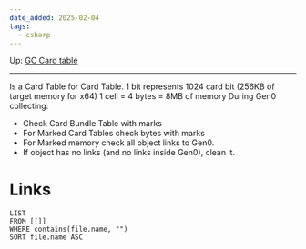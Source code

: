 ```yaml
---
date_added: 2025-02-04
tags:
  - csharp
---
```

Up: [GC Card table](GC%20Card%20table.md)
___
 Is a Card Table for Card Table. 1 bit represents 1024 card bit (256KB of target memory for x64)
 1 cell = 4 bytes = 8MB of memory
During Gen0 collecting: 
- Check Card Bundle Table with marks 
- For Marked Card Tables check bytes with marks
- For Marked memory check all object links to Gen0.
- If object has no links (and no links inside Gen0), clean it.
# Links
```dataview
LIST
FROM [[]]
WHERE contains(file.name, "")
SORT file.name ASC
```
